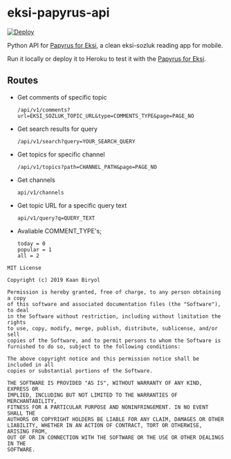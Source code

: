 # eksi-papyrus-api
[![Deploy](https://www.herokucdn.com/deploy/button.svg)](https://heroku.com/deploy?template=https://github.com/kaanbiryol/eksi-papyrus-api)

Python API for [Papyrus for Eksi](https://github.com/kaanbiryol/eksi-papyrus-flutter), a clean eksi-sozluk reading app for mobile.

Run it locally or deploy it to Heroku to test it with the [Papyrus for Eksi](https://github.com/kaanbiryol/eksi-papyrus-flutter).

## Routes

* Get comments of specific topic

  ```/api/v1/comments?url=EKSI_SOZLUK_TOPIC_URL&type=COMMENTS_TYPE&page=PAGE_NO```

* Get search results for query
  
  ```/api/v1/search?query=YOUR_SEARCH_QUERY```

*  Get topics for specific channel
  
    ```/api/v1/topics?path=CHANNEL_PATH&page=PAGE_NO```

* Get channels

  ```api/v1/channels```

* Get topic URL for a specific query text

  ```api/v1/query?q=QUERY_TEXT```
  
* Avaliable COMMENT_TYPE's;
  
  ```
  today = 0
  popular = 1
  all = 2
  ```
  
```
MIT License

Copyright (c) 2019 Kaan Biryol

Permission is hereby granted, free of charge, to any person obtaining a copy
of this software and associated documentation files (the "Software"), to deal
in the Software without restriction, including without limitation the rights
to use, copy, modify, merge, publish, distribute, sublicense, and/or sell
copies of the Software, and to permit persons to whom the Software is
furnished to do so, subject to the following conditions:

The above copyright notice and this permission notice shall be included in all
copies or substantial portions of the Software.

THE SOFTWARE IS PROVIDED "AS IS", WITHOUT WARRANTY OF ANY KIND, EXPRESS OR
IMPLIED, INCLUDING BUT NOT LIMITED TO THE WARRANTIES OF MERCHANTABILITY,
FITNESS FOR A PARTICULAR PURPOSE AND NONINFRINGEMENT. IN NO EVENT SHALL THE
AUTHORS OR COPYRIGHT HOLDERS BE LIABLE FOR ANY CLAIM, DAMAGES OR OTHER
LIABILITY, WHETHER IN AN ACTION OF CONTRACT, TORT OR OTHERWISE, ARISING FROM,
OUT OF OR IN CONNECTION WITH THE SOFTWARE OR THE USE OR OTHER DEALINGS IN THE
SOFTWARE.
```
